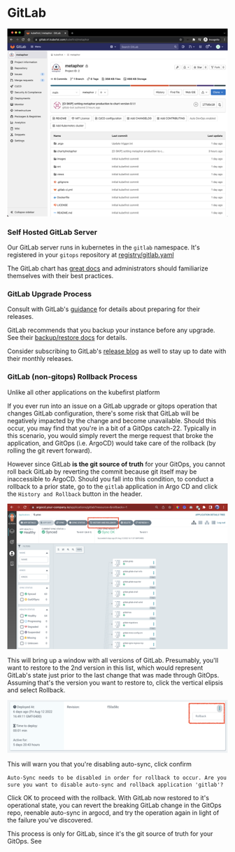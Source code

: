 # GitLab

![](../img/kubefirst/gitlab/metaphor-in-gl.png)

### Self Hosted GitLab Server

Our GitLab server runs in kubernetes in the `gitlab` namespace. It's registered in your `gitops` repository at [registry/gitlab.yaml](https://github.com/kubefirst/gitops-template/blob/main/registry/gitlab.yaml)

The GitLab chart has [great docs](https://docs.gitlab.com/charts/installation/index.html) and administrators should familiarize themselves with their best practices.

### GitLab Upgrade Process

Consult with GitLab's [guidance](https://docs.gitlab.com/omnibus/update/README.html) for details about preparing for their releases. 

GitLab recommends that you backup your instance before any upgrade. See their [backup/restore docs](https://docs.gitlab.com/charts/backup-restore/index.html) for details.

Consider subscribing to GitLab's [release blog](https://about.gitlab.com/releases/categories/releases/) as well to stay up to date with their monthly releases.

### GitLab (non-gitops) Rollback Process

Unlike all other applications on the kubefirst platform

If you ever run into an issue on a GitLab upgrade or gitops operation that changes GitLab configuration, there's some risk that GitLab will be negatively impacted by the change and become unavailable. Should this occur, you may find that you're in a bit of a GitOps catch-22. Typically in this scenario, you would simply revert the merge request that broke the application, and GitOps (i.e. ArgoCD) would take care of the rollback (by rolling the git revert forward).

However since GitLab **is the git source of truth** for your GitOps, you cannot roll back GitLab by reverting the commit because git itself may be inaccessible to ArgoCD. Should you fall into this condition, to conduct a rollback to a prior state, go to the `gitlab` application in Argo CD and click the `History and Rollback` button in the header.

![](../img/kubefirst/gitlab/gitlab-restore-in-argocd.png)

This will bring up a window with all versions of GitLab. Presumably, you'll want to restore to the 2nd version in this list, which would represent GitLab's state just prior to the last change that was made through GitOps. Assuming that's the version you want to restore to, click the vertical elipsis and select Rollback.

![](../img/kubefirst/gitlab/restore.png)

This will warn you that you're disabling auto-sync, click confirm
```
Auto-Sync needs to be disabled in order for rollback to occur. Are you sure you want to disable auto-sync and rollback application 'gitlab'?
```

Click OK to proceed with the rollback. With GitLab now restored to it's operational state, you can revert the breaking GitLab change in the GitOps repo, reenable auto-sync in argocd, and try the operation again in light of the failure you've discovered.

This process is only for GitLab, since it's the git source of truth for your GitOps. See 
